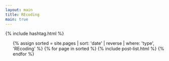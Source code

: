 ```yaml
---
layout: main
title: REcoding
main: true
---
```


<div class="loading-animation">

{% include hashtag.html %}

<ul class="catalogue">
{% assign sorted = site.pages | sort: 'date' | reverse | where: 'type', 'REcoding' %}
{% for page in sorted %}
{% include post-list.html %}
{% endfor %}
</ul>
</div>

